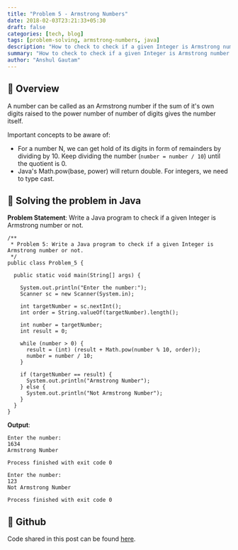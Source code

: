 ```yaml
---
title: "Problem 5 - Armstrong Numbers"
date: 2018-02-03T23:21:33+05:30
draft: false
categories: [tech, blog]
tags: [problem-solving, armstrong-numbers, java]
description: "How to check to check if a given Integer is Armstrong number or not using Java"
summary: "How to check to check if a given Integer is Armstrong number or not using Java"
author: "Anshul Gautam"
---
```


## 🎯 Overview
A number can be called as an Armstrong number if the sum of it's own digits raised to the power number of number of digits gives the number itself.

Important concepts to be aware of: 
- For a number N, we can get hold of its digits in form of remainders by dividing by 10. Keep dividing the number (`number = number / 10`) until the quotient is 0.
- Java's Math.pow(base, power) will return double. For integers, we need to type cast.

## 🎯 Solving the problem in Java

**Problem Statement**: Write a Java program to check if a given Integer is Armstrong number or not.

```
/**
 * Problem 5: Write a Java program to check if a given Integer is Armstrong number or not.
 */
public class Problem_5 {

  public static void main(String[] args) {

    System.out.println("Enter the number:");
    Scanner sc = new Scanner(System.in);

    int targetNumber = sc.nextInt();
    int order = String.valueOf(targetNumber).length();

    int number = targetNumber;
    int result = 0;

    while (number > 0) {
      result = (int) (result + Math.pow(number % 10, order));
      number = number / 10;
    }

    if (targetNumber == result) {
      System.out.println("Armstrong Number");
    } else {
      System.out.println("Not Armstrong Number");
    }
  }
}
```

**Output**:
```
Enter the number:
1634
Armstrong Number

Process finished with exit code 0

```

```
Enter the number:
123
Not Armstrong Number

Process finished with exit code 0

```

## 🎯 Github
Code shared in this post can be found [here](https://github.com/anshulgammy/problem-solving-with-java/blob/main/src/com/utopian/nerd/problem/solving/Problem_5.java).
